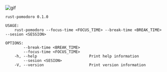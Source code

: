 <p float="center">
<img src="https://user-images.githubusercontent.com/37602139/147357535-457319b4-7a14-41ee-b5b6-027d47b75bdc.gif" alt="gif" />
</p>


```
rust-pomodoro 0.1.0

USAGE:
    rust-pomodoro --focus-time <FOCUS_TIME> --break-time <BREAK_TIME> --sesion <SESSION>

OPTIONS:
        --break-time <BREAK_TIME>    
        --focus-time <FOCUS_TIME>    
    -h, --help                       Print help information
        --sesion <SESION>          
    -V, --version                    Print version information
```